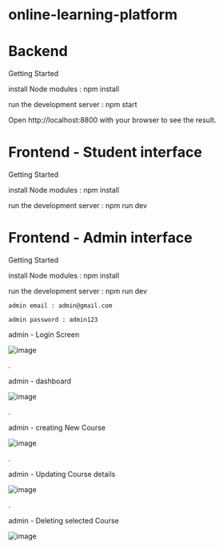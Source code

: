 # online-learning-platform

# Backend
Getting Started

install Node modules : npm install

run the development server : npm start

Open http://localhost:8800 with your browser to see the result.


# Frontend - Student interface

Getting Started

install Node modules : npm install

run the development server : npm run dev

# Frontend - Admin interface

Getting Started

install Node modules : npm install

run the development server : npm run dev

    admin email : admin@gmail.com
    
    admin password : admin123
    
admin -  Login Screen

![image](https://github.com/S-Dissanayake/online-learning-platform/assets/89515541/6d04a5b0-0ede-481b-a49e-4f6b8f1f0557)

.

admin  - dashboard

![image](https://github.com/S-Dissanayake/online-learning-platform/assets/89515541/4e106953-6f42-439f-841c-fe5f1b87f943)

.

admin - creating New Course 

![image](https://github.com/S-Dissanayake/online-learning-platform/assets/89515541/fbbb1d21-892b-4248-ac85-2a355b71b168)

.

admin - Updating Course details

![image](https://github.com/S-Dissanayake/online-learning-platform/assets/89515541/4d084398-24a1-4f02-84ac-422f7db22928)

.

admin - Deleting selected Course

![image](https://github.com/S-Dissanayake/online-learning-platform/assets/89515541/ad09468f-8032-4e89-9987-e7ffbd6aced7)







